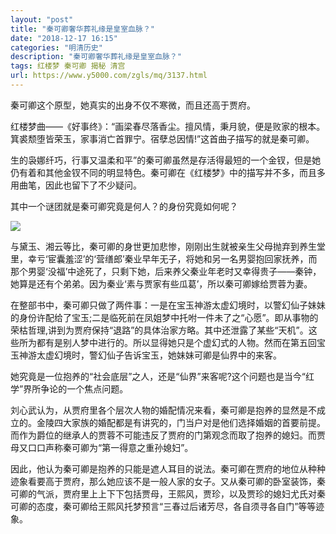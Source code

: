 ```yaml
---
layout: "post"
title: "秦可卿奢华葬礼缘是皇室血脉？"
date: "2018-12-17 16:15"
categories: "明清历史"
description: "秦可卿奢华葬礼缘是皇室血脉？"
tags: 红楼梦 秦可卿 揭秘 清宫
url: https://www.y5000.com/zgls/mq/3137.html
---
```






秦可卿这个原型，她真实的出身不仅不寒微，而且还高于贾府。

红楼梦曲——《好事终》：“画梁春尽落香尘。擅风情，秉月貌，便是败家的根本。箕裘颓堕皆荣玉，家事消亡首罪宁。宿孽总因情!”这首曲子描写的就是秦可卿。

生的袅娜纤巧，行事又温柔和平”的秦可卿虽然是存活得最短的一个金钗，但是她仍有着和其他金钗不同的明显特色。秦可卿在《红楼梦》中的描写并不多，而且多用曲笔，因此也留下了不少疑问。

其中一个谜团就是秦可卿究竟是何人？的身份究竟如何呢？

![](https://img.y5000.com/uploads/allimg/160912/6-1609121I311Q4.jpg)

与黛玉、湘云等比，秦可卿的身世更加悲惨，刚刚出生就被亲生父母抛弃到养生堂里，幸亏‘宦囊羞涩’的‘营缮郎’秦业早年无子，将她和另一名男婴抱回家抚养，而那个男婴‘没福’中途死了，只剩下她，后来养父秦业年老时又幸得贵子——秦钟，她算是还有个弟弟。因为秦业‘素与贾家有些瓜葛’，所以秦可卿嫁给贾蓉为妻。

在整部书中，秦可卿只做了两件事：一是在宝玉神游太虚幻境时，以警幻仙子妹妹的身份许配给了宝玉;二是临死前在凤姐梦中托咐一件未了之“心愿”。即从事物的荣枯哲理,讲到为贾府保持“退路”的具体治家方略。其中还泄露了某些“天机”。这些所为都有是别人梦中进行的。所以显得她只是个虚幻式的人物。然而在第五回宝玉神游太虚幻境时，警幻仙子告诉宝玉，她妹妹可卿是仙界中的来客。

她究竟是一位抱养的“社会底层”之人，还是“仙界”来客呢?这个问题也是当今“红学”界所争论的一个焦点问题。

刘心武认为，从贾府里各个层次人物的婚配情况来看，秦可卿是抱养的显然是不成立的。金陵四大家族的婚配都是有讲究的，门当户对是他们选择婚姻的首要前提。而作为爵位的继承人的贾蓉不可能违反了贾府的门第观念而取了抱养的媳妇。而贾母又口口声称秦可卿为“第一得意之重孙媳妇”。

因此，他认为秦可卿是抱养的只能是遮人耳目的说法。秦可卿在贾府的地位从种种迹象看要高于贾府，那么她应该不是一般人家的女子。又从秦可卿的卧室装饰，秦可卿的气派，贾府里上上下下包括贾母，王熙风，贾珍，以及贾珍的媳妇尤氏对秦可卿的态度，秦可卿给王熙风托梦预言“三春过后诸芳尽，各自须寻各自门”等等迹象。
